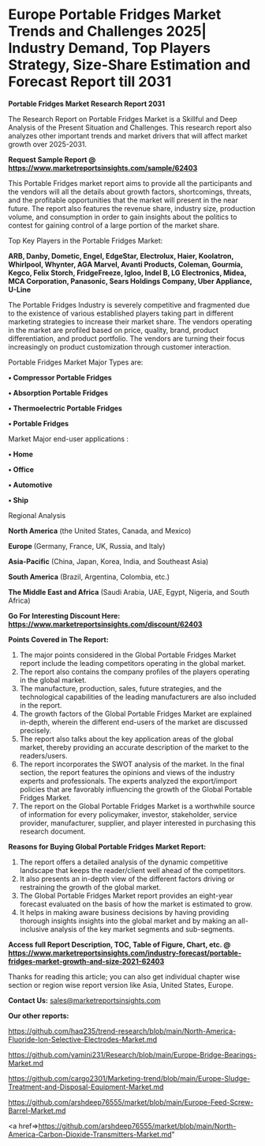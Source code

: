 # Europe Portable Fridges Market Trends and Challenges 2025| Industry Demand, Top Players Strategy, Size-Share Estimation and Forecast Report till 2031

<strong>Portable Fridges Market Research Report 2031</strong>

The Research Report on Portable Fridges Market is a Skillful and Deep Analysis of the Present Situation and Challenges. This research report also analyzes other important trends and market drivers that will affect market growth over 2025-2031.

<strong>Request Sample Report @ <a href=https://www.marketreportsinsights.com/sample/62403>https://www.marketreportsinsights.com/sample/62403</a></strong>

This Portable Fridges market report aims to provide all the participants and the vendors will all the details about growth factors, shortcomings, threats, and the profitable opportunities that the market will present in the near future. The report also features the revenue share, industry size, production volume, and consumption in order to gain insights about the politics to contest for gaining control of a large portion of the market share.

Top Key Players in the Portable Fridges Market:

<strong>ARB, Danby, Dometic, Engel, EdgeStar, Electrolux, Haier, Koolatron, Whirlpool, Whynter, AGA Marvel, Avanti Products, Coleman, Gourmia, Kegco, Felix Storch, FridgeFreeze, Igloo, Indel B, LG Electronics, Midea, MCA Corporation, Panasonic, Sears Holdings Company, Uber Appliance, U-Line</strong>

The Portable Fridges Industry is severely competitive and fragmented due to the existence of various established players taking part in different marketing strategies to increase their market share. The vendors operating in the market are profiled based on price, quality, brand, product differentiation, and product portfolio. The vendors are turning their focus increasingly on product customization through customer interaction.

Portable Fridges Market Major Types are:

<strong>• Compressor Portable Fridges

• Absorption Portable Fridges

• Thermoelectric Portable Fridges

• Portable Fridges</strong>

Market Major end-user applications :

<strong>• Home

• Office

• Automotive

• Ship</strong>

Regional Analysis

</u><strong><b>North America</b></strong> (the United States, Canada, and Mexico)

<strong><b>Europe </b></strong>(Germany, France, UK, Russia, and Italy)

<strong><b>Asia-Pacific</b></strong> (China, Japan, Korea, India, and Southeast Asia)

<strong><b>South America</b></strong> (Brazil, Argentina, Colombia, etc.)

<strong><b>The Middle East and Africa</b></strong> (Saudi Arabia, UAE, Egypt, Nigeria, and South Africa)

<strong>Go For Interesting Discount Here: <a href=https://www.marketreportsinsights.com/discount/62403>https://www.marketreportsinsights.com/discount/62403</a></strong>

<strong>Points Covered in The Report:</strong>
<ol>
  <li>The major points considered in the Global Portable Fridges Market report include the leading competitors operating in the global market.</li>
  <li>The report also contains the company profiles of the players operating in the global market.</li>
  <li>The manufacture, production, sales, future strategies, and the technological capabilities of the leading manufacturers are also included in the report.</li>
  <li>The growth factors of the Global Portable Fridges Market are explained in-depth, wherein the different end-users of the market are discussed precisely.</li>
  <li>The report also talks about the key application areas of the global market, thereby providing an accurate description of the market to the readers/users.</li>
  <li>The report incorporates the SWOT analysis of the market. In the final section, the report features the opinions and views of the industry experts and professionals. The experts analyzed the export/import policies that are favorably influencing the growth of the Global Portable Fridges Market.</li>
  <li>The report on the Global Portable Fridges Market is a worthwhile source of information for every policymaker, investor, stakeholder, service provider, manufacturer, supplier, and player interested in purchasing this research document.</li>
</ol>
<strong>Reasons for Buying Global Portable Fridges Market Report:</strong>

<ol>
  <li>The report offers a detailed analysis of the dynamic competitive landscape that keeps the reader/client well ahead of the competitors.</li>
  <li>It also presents an in-depth view of the different factors driving or restraining the growth of the global market.</li>
  <li>The Global Portable Fridges Market report provides an eight-year forecast evaluated on the basis of how the market is estimated to grow.</li>
  <li>It helps in making aware business decisions by having providing thorough insights insights into the global market and by making an all-inclusive analysis of the key market segments and sub-segments.</li>
</ol>
<strong>Access full Report Description, TOC, Table of Figure, Chart, etc. @ <a href=https://www.marketreportsinsights.com/industry-forecast/portable-fridges-market-growth-and-size-2021-62403>https://www.marketreportsinsights.com/industry-forecast/portable-fridges-market-growth-and-size-2021-62403</a></strong>


Thanks for reading this article; you can also get individual chapter wise section or region wise report version like Asia, United States, Europe.

<strong>Contact Us:</strong>
sales@marketreportsinsights.com

<strong>Our other reports:</strong>

<a href=https://github.com/haq235/trend-research/blob/main/North-America-Fluoride-Ion-Selective-Electrodes-Market.md>https://github.com/haq235/trend-research/blob/main/North-America-Fluoride-Ion-Selective-Electrodes-Market.md</a>

<a href=https://github.com/yamini231/Research/blob/main/Europe-Bridge-Bearings-Market.md>https://github.com/yamini231/Research/blob/main/Europe-Bridge-Bearings-Market.md</a>

<a href=https://github.com/cargo2301/Marketing-trend/blob/main/Europe-Sludge-Treatment-and-Disposal-Equipment-Market.md>https://github.com/cargo2301/Marketing-trend/blob/main/Europe-Sludge-Treatment-and-Disposal-Equipment-Market.md</a>

<a href=https://github.com/arshdeep76555/market/blob/main/Europe-Feed-Screw-Barrel-Market.md>https://github.com/arshdeep76555/market/blob/main/Europe-Feed-Screw-Barrel-Market.md</a>

<a href=>https://github.com/arshdeep76555/market/blob/main/North-America-Carbon-Dioxide-Transmitters-Market.md</a>"
